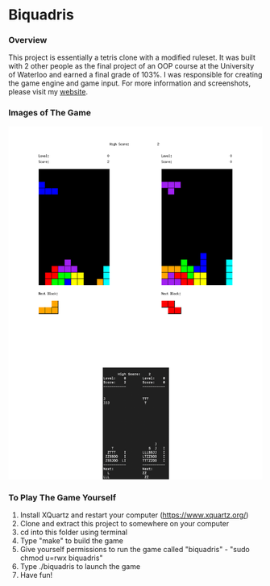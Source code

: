 # Biquadris

### Overview
This project is essentially a tetris clone with a modified ruleset. It was built with 2 other people as the final project of an OOP course at the University of Waterloo and earned a final grade of 103%. I was responsible for creating the game engine and game input. For more information and screenshots, please visit my [website](https://josephcheng.dev/projects;project=biquadris).

### Images of The Game
![Image Of Game](https://github.com/josephchengdev/biquadris/raw/master/gameImages.png)

### To Play The Game Yourself

1) Install XQuartz and restart your computer (https://www.xquartz.org/)
2) Clone and extract this project to somewhere on your computer
3) cd into this folder using terminal
4) Type "make" to build the game
5) Give yourself permissions to run the game called "biquadris" - "sudo chmod u=rwx biquadris"
6) Type ./biquadris to launch the game
7) Have fun!
